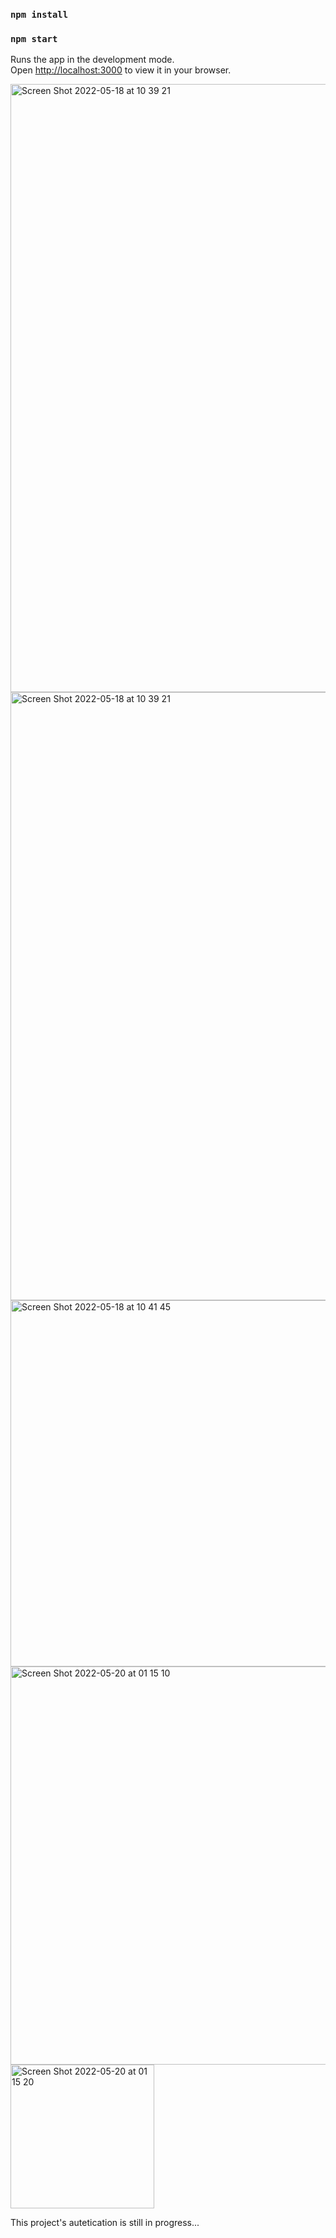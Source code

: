 ### `npm install`

### `npm start`

Runs the app in the development mode.\
Open [http://localhost:3000](http://localhost:3000) to view it in your browser.

<img width="973" alt="Screen Shot 2022-05-18 at 10 39 21" src="https://user-images.githubusercontent.com/62019173/168984287-7c1ee41b-6dd4-4c9d-b1e7-83f4b07c8dee.png">

<img width="973" alt="Screen Shot 2022-05-18 at 10 39 21" src="https://user-images.githubusercontent.com/62019173/168984875-2b91e547-9c57-4428-8623-fbdb71ea1cab.png">
<img width="586" alt="Screen Shot 2022-05-18 at 10 41 45" src="https://user-images.githubusercontent.com/62019173/168984888-a1ae0233-4e06-4d58-9110-27dde23f8010.png">
<img width="637" alt="Screen Shot 2022-05-20 at 01 15 10" src="https://user-images.githubusercontent.com/62019173/169413514-c36a59c1-84c6-48d0-86f0-d571348f90f8.png">
<img width="230" alt="Screen Shot 2022-05-20 at 01 15 20" src="https://user-images.githubusercontent.com/62019173/169413542-69341a45-1623-4b69-b43d-b5cda80cf420.png">



This project's autetication is still in progress...
